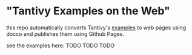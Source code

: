 # "Tantivy Examples on the Web"

this repo automatically converts Tantivy's [examples](https://github.com/quickwit-oss/tantivy/tree/main/examples) to web pages using docco and publishes them using Github Pages.

see the examples here: TODO TODO TODO
